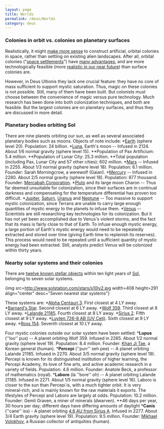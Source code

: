 ```yaml
---
layout: page
title: Worlds
permalink: /deus/Worlds
category: deus
---
```

### Colonies in orbit vs. colonies on planetary surfaces

Realistically, it might [make more sense](http://www.permanent.com/s-orbit.htm) to construct artificial, orbital colonies in space, rather than settling on existing alien landscapes. After all, orbital colonies (&quot;[space settlements](http://members.aol.com/oscarcombs/spacsetl.htm)&quot;) have [many advantages](http://members.aol.com/oscarcombs/gallery.htm), and are more technologically feasible (more [realistic in our near future](http://www.permanent.com/s-future.htm)) than surface colonies are.

However, in Deus Ultionis they lack one crucial feature: they have no core of mass sufficient to support mystic saturation. Thus, magic on these colonies is not possible. Still, many of them have been built. But colonists must choose between the convenience of magic versus pure technology. Much research has been done into both colonization techniques, and both are feasible. But the largest colonies are on planetary surfaces, and thus they are discussed in more detail.


### Planetary bodies orbiting Sol

There are nine planets orbiting our sun, as well as several associated planetary bodies such as moons. Objects of note include:
*[Earth](http://www.nineplanets.org/earth.html) (sphere level 20). Population: 24 billion.
*[Luna](http://www.nineplanets.org/luna.html), Earth's moon -- Infused in 2124. About 1/6 normal gravity (sphere level 15).
**Population of Pax Artificium: 5.4 million.
**Population of Lunar City: 25.3 million.
**Total population (including Pax, Lunar City and 57 other cities): 602 million.
*[Mars](http://www.nineplanets.org/mars.html) -- Infused in 2255. About 1/3 normal gravity (sphere level 18). Population: 6.1 million. Founder: Sarah Morningcrow, a werewolf (Gaian).
*[Mercury](http://www.nineplanets.org/mercury.html) -- Infused in 2280. About 2/5 normal gravity (sphere level 18). Population: 877 thousand. Founder: [Mercabah Corporation](OrgMercabah).
*[Pluto](http://www.nineplanets.org/pluto.html) and its large moon Charon -- Thus far deemed unsuitable for colonization, since their surfaces are in continual darkness and compensating for the temperature differential has proven too difficult.
*[Jupiter](http://www.nineplanets.org/jupiter.html), [Saturn](http://www.nineplanets.org/saturn.html), [Uranus](http://www.nineplanets.org/uranus.html) and [Neptune](http://www.nineplanets.org/neptune.html) -- Too massive to support mystic colonization, since Terrans are unable to carry large enough quantities of mystic energy to the planets to infuse them.
*[Venus](http://www.nineplanets.org/venus.html) -- Scientists are still researching key technologies for its colonization. But it has not yet been accomplished due to Venus's violent storms, and the fact that its mass is fairly close to that of Earth. To infuse enough mystic energy, a large portion of Earth's mystic energy would need to be repeatedly extracted and stored over time (giving Earth time to replenish its reserves). This process would need to be repeated until a sufficient quantity of mystic energy had been extracted. Still, analysts predict Venus will be colonized within thirty years.


### Nearby solar systems and their colonies

There are [twelve known stellar objects](http://www.solstation.com/stars/s10ly.htm) within ten light years of [Sol](http://www.solstation.com/stars/sol.htm), belonging to seven solar systems.

{img src=http://www.solstation.com/stars/s10ly2.jpg width=408 height=291 align=&quot;center&quot; desc=&quot;Seven nearest star systems&quot;}

These systems are:
*[Alpha Centauri 3](http://www.solstation.com/stars/alp-cent3.htm). First closest at 4 LY away.
*[Barnard's Star](http://www.solstation.com/stars/barnards.htm). Second closest at 6 LY away.
*[Wolf 359](http://www.solstation.com/stars/wolf359.htm). Third closest at 8 LY away.
*[Lalande 21185](http://www.solstation.com/stars/la21185.htm). Fourth closest at 8 LY away.
*[Sirius 2](http://www.solstation.com/stars/sirius2.htm). Fifth closest at 9 LY away.
*[Luyten 726-8 AB (UV Ceti)](http://www.solstation.com/stars/luy726-8.htm). Sixth closest at 9 LY away.
*[Ross 154](http://www.solstation.com/stars/ross154.htm). Seventh closest at 10 LY away.

Four mystic colonies outside our solar system have been settled:
*__Lupus__ (''loo'' pus) -- A planet orbiting Wolf 359. Infused in 2265. About 1/2 normal gravity (sphere level 19). Population: 8.4 million. Founder: [Khan Ji Tae](NPCKhan), a Korean general (human).
*__Percepi__ (''purr'' seh pee) -- A planet orbiting Lalande 21185. Infused in 2270. About 3/5 normal gravity (sphere level 19). Percepi is known for its distinguished institution of higher learning, the Percepi Academy, its love of fine arts, and active academic research in a variety of fields. Population: 4.6 million. Founder: Anatole Beck, a professor of mathematics (royal).
*__Laboro__ (la ''bore'' oh) -- A planet orbiting Lalande 21185. Infused in 2271. About 1/5 normal gravity (sphere level 16). Laboro is closer to the sun than Percepi is, with a much tighter orbit. It is very mineral-rich, and is mainly known for the raw materials it exports. The lifestyles of Percepi and Laboro are largely at odds. Population: 10.2 million. Founder: Gemli Graven, a miner of minerals (dwarven).
**46 days per year, 30 hours per day; different days have differing amounts of daylight
*__Canis__ (''cane'' iss) - A planet orbiting [4.6 AU from Sirius A](http://www.exoplaneten.de/sirius/english.html). Infused in 2277. About 3/4 Earth gravity (sphere level 19). Population: 9.5 million. Founder: [Mikhael Volokhov](NPCVolokhov), a Russian collector of antiquities (human).
